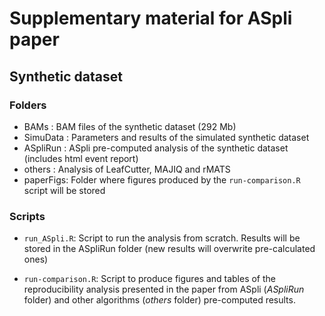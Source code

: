 # Supplementary material for ASpli paper

## Synthetic dataset
### Folders
- BAMs     : BAM files of the synthetic dataset (292 Mb)
- SimuData : Parameters and results of the simulated synthetic dataset
- ASpliRun : ASpli pre-computed analysis of the synthetic dataset (includes html event report)
- others   : Analysis of LeafCutter, MAJIQ and rMATS
- paperFigs: Folder where figures produced by the `run-comparison.R` script will be stored

### Scripts


- `run_ASpli.R`: Script to run the analysis from scratch. Results will be stored 
in the ASpliRun folder (new results will overwrite pre-calculated ones)
 
- `run-comparison.R`: Script to produce figures and tables of the reproducibility 
analysis presented in the paper from ASpli (*ASpliRun* folder) and 
other algorithms (*others* folder) pre-computed results.


